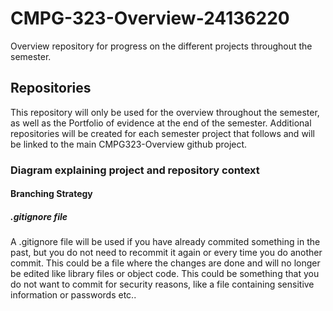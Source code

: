# CMPG-323-Overview-24136220
Overview repository for progress on the different projects throughout the semester.

## Repositories
This repository will only be used for the overview throughout the semester, as well as the Portfolio of evidence at the end of the semester.
Additional repositories will be created for each semester project that follows and will be linked to the main CMPG323-Overview github project.

### Diagram explaining project and repository context


#### Branching Strategy


##### .gitignore file
A .gitignore file will be used if you have already commited something in the past, but you do not need to recommit it again or every time you do another commit. This could be a file where the changes are done and will no longer be edited like library files or object code. This could be something that you do not want to commit for security reasons, like a file containing sensitive information or passwords etc..


